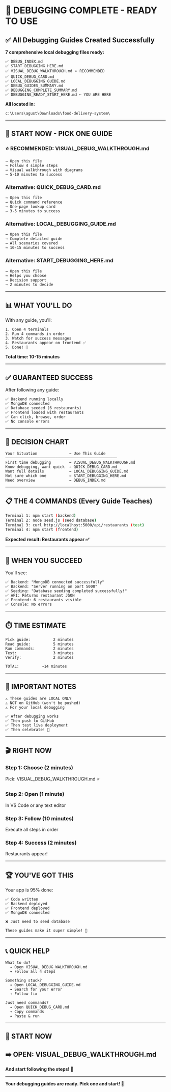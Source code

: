 # 🎯 DEBUGGING COMPLETE - READY TO USE

## ✅ All Debugging Guides Created Successfully

**7 comprehensive local debugging files ready:**

```
✅ DEBUG_INDEX.md
✅ START_DEBUGGING_HERE.md
✅ VISUAL_DEBUG_WALKTHROUGH.md ⭐ RECOMMENDED
✅ QUICK_DEBUG_CARD.md
✅ LOCAL_DEBUGGING_GUIDE.md
✅ DEBUG_GUIDES_SUMMARY.md
✅ DEBUGGING_COMPLETE_SUMMARY.md
✅ DEBUGGING_READY_START_HERE.md ← YOU ARE HERE
```

**All located in:**
```
c:\Users\agust\Downloads\food-delivery-system\
```

---

## 🚀 START NOW - PICK ONE GUIDE

### ⭐ RECOMMENDED: VISUAL_DEBUG_WALKTHROUGH.md
```
→ Open this file
→ Follow 4 simple steps
→ Visual walkthrough with diagrams
→ 5-10 minutes to success
```

### Alternative: QUICK_DEBUG_CARD.md
```
→ Open this file
→ Quick command reference
→ One-page lookup card
→ 3-5 minutes to success
```

### Alternative: LOCAL_DEBUGGING_GUIDE.md
```
→ Open this file
→ Complete detailed guide
→ All scenarios covered
→ 10-15 minutes to success
```

### Alternative: START_DEBUGGING_HERE.md
```
→ Open this file
→ Helps you choose
→ Decision support
→ 2 minutes to decide
```

---

## 📊 WHAT YOU'LL DO

With any guide, you'll:

```
1. Open 4 terminals
2. Run 4 commands in order
3. Watch for success messages
4. Restaurants appear on frontend ✅
5. Done! 🎉
```

**Total time: 10-15 minutes**

---

## ✅ GUARANTEED SUCCESS

After following any guide:

```
✅ Backend running locally
✅ MongoDB connected
✅ Database seeded (6 restaurants)
✅ Frontend loaded with restaurants
✅ Can click, browse, order
✅ No console errors
```

---

## 🎯 DECISION CHART

```
Your Situation              → Use This Guide
─────────────────────────────────────────────────
First time debugging        → VISUAL_DEBUG_WALKTHROUGH.md
Know debugging, want quick  → QUICK_DEBUG_CARD.md
Want full details           → LOCAL_DEBUGGING_GUIDE.md
Not sure which one          → START_DEBUGGING_HERE.md
Need overview               → DEBUG_INDEX.md
```

---

## 📋 THE 4 COMMANDS (Every Guide Teaches)

```bash
Terminal 1: npm start (backend)
Terminal 2: node seed.js (seed database)
Terminal 3: curl http://localhost:5000/api/restaurants (test)
Terminal 4: npm start (frontend)
```

**Expected result: Restaurants appear ✅**

---

## 🎉 WHEN YOU SUCCEED

You'll see:
```
✅ Backend: "MongoDB connected successfully"
✅ Backend: "Server running on port 5000"
✅ Seeding: "Database seeding completed successfully!"
✅ API: Returns restaurant JSON
✅ Frontend: 6 restaurants visible
✅ Console: No errors
```

---

## ⏱️ TIME ESTIMATE

```
Pick guide:          2 minutes
Read guide:          5 minutes
Run commands:        2 minutes
Test:                3 minutes
Verify:              2 minutes

TOTAL:          ~14 minutes
```

---

## 📌 IMPORTANT NOTES

```
⚠️ These guides are LOCAL ONLY
⚠️ NOT on GitHub (won't be pushed)
⚠️ For your local debugging

✅ After debugging works
✅ Then push to GitHub
✅ Then test live deployment
✅ Then celebrate! 🎉
```

---

## 🎬 RIGHT NOW

### Step 1: Choose (2 minutes)
Pick: VISUAL_DEBUG_WALKTHROUGH.md ⭐

### Step 2: Open (1 minute)
In VS Code or any text editor

### Step 3: Follow (10 minutes)
Execute all steps in order

### Step 4: Success (2 minutes)
Restaurants appear!

---

## 🏆 YOU'VE GOT THIS

Your app is 95% done:
```
✅ Code written
✅ Backend deployed
✅ Frontend deployed
✅ MongoDB connected

❌ Just need to seed database

These guides make it super simple! 💪
```

---

## 📞 QUICK HELP

```
What to do?
  → Open VISUAL_DEBUG_WALKTHROUGH.md
  → Follow all 4 steps

Something stuck?
  → Open LOCAL_DEBUGGING_GUIDE.md
  → Search for your error
  → Follow fix

Just need commands?
  → Open QUICK_DEBUG_CARD.md
  → Copy commands
  → Paste & run
```

---

## 🚀 START NOW

## ➡️ OPEN: VISUAL_DEBUG_WALKTHROUGH.md

**And start following the steps! 🎯**

---

**Your debugging guides are ready. Pick one and start! 💪**

